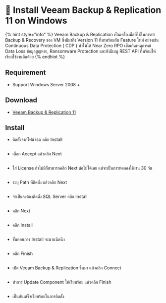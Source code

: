 # 🧊 Install Veeam Backup & Replication 11 on Windows

{% hint style="info" %}
Veeam Backup & Replication เป็นเครื่องมือที่ใช้ในการทำ Backup & Recovery ของ VM ซึ่งมีมาถึง Version 11 ที่มาพร้อมกับ Feature ใหม่ อย่างเช่น Continuous Data Protection ( CDP ) ทำให้ได้ Near Zero RPO เมื่อเกิดเหตุการณ์ Data Loss ข้อมูลสูญหาย, Ransomware Protection และยังมีเมนู REST API ที่พร้อมให้เรียกใช้งานอีกด้วย
{% endhint %}

## **Requirement**

* Support Windows Server 2008 +

## **Download**

* [Veeam Backup & Replication 11](https://www.veeam.com/backup-replication-new-download.html)

## **Install**

* ติดตั้งจากไฟล์ iso คลิก Install

<figure><img src="../../.gitbook/assets/veeam-01.png" alt=""><figcaption></figcaption></figure>

* เลือก Accept แล้วคลิก Next

<figure><img src="../../.gitbook/assets/veeam-02.png" alt=""><figcaption></figcaption></figure>

* ใส่ License ถ้าไม่มีก็สามารถคลิก Next ต่อไปได้เลย แต่จะเป็นการทดลองใช้งาน 30 วัน

<figure><img src="../../.gitbook/assets/veeam-03.png" alt=""><figcaption></figcaption></figure>

* ระบุ Path ที่ติดตั้ง แล้วคลิก Next

<figure><img src="../../.gitbook/assets/veeam-04.png" alt=""><figcaption></figcaption></figure>

* จำเป็นจะต้องติดตั้ง SQL Server คลิก Install

<figure><img src="../../.gitbook/assets/veeam-05.png" alt=""><figcaption></figcaption></figure>

* คลิก Next

<figure><img src="../../.gitbook/assets/veeam-06.png" alt=""><figcaption></figcaption></figure>

* คลิก Install

<figure><img src="../../.gitbook/assets/veeam-07.png" alt=""><figcaption></figcaption></figure>

* ขั้นตอนการ Install จะนานนิดนึง

<figure><img src="../../.gitbook/assets/veeam-08.png" alt=""><figcaption></figcaption></figure>

* คลิก Finish

<figure><img src="../../.gitbook/assets/veeam-09.png" alt=""><figcaption></figcaption></figure>

* เปิด Veeam Backup & Replication ขึ้นมา แล้วคลิก Connect

<figure><img src="../../.gitbook/assets/veeam-10.png" alt=""><figcaption></figcaption></figure>

* ทำการ Update Component ให้เรียบร้อย แล้วคลิก Finish

<figure><img src="../../.gitbook/assets/veeam-11.png" alt=""><figcaption></figcaption></figure>

* เป็นอันเสร็จเรียบร้อยในการติดตั้ง

<figure><img src="../../.gitbook/assets/veeam-12.png" alt=""><figcaption></figcaption></figure>
